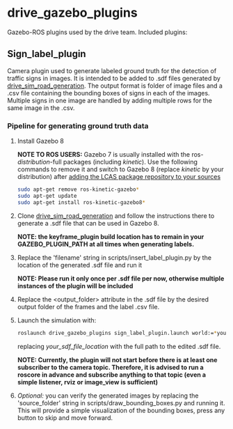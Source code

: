 # drive_gazebo_plugins
Gazebo-ROS plugins used by the drive team. Included plugins:

## Sign_label_plugin
Camera plugin used to generate labeled ground truth for the detection of traffic signs in images.
It is intended to be added to .sdf files generated by [drive_sim_road_generation](https://github.com/tum-phoenix/drive_sim_road_generation). 
The output format is folder of image files and a .csv file containing the bounding boxes of signs in each of the images.
Multiple signs in one image are handled by adding multiple rows for the same image in the .csv.

### Pipeline for generating ground truth data
1. Install Gazebo 8

   **NOTE TO ROS USERS:** Gazebo 7 is usually installed with the ros-*distribution*-full packages (including *kinetic*). 
   Use the following commands to remove it and switch to Gazebo 8 (replace *kinetic* by your distribution) after [adding the
   LCAS package repository to your sources](https://github.com/LCAS/rosdistro/wiki#using-the-l-cas-repository-if-you-just-want-to-use-our-software)
   ```bash
   sudo apt-get remove ros-kinetic-gazebo*
   sudo apt-get update
   sudo apt-get install ros-kinetic-gazebo8*
   ```
2. Clone [drive_sim_road_generation](https://github.com/tum-phoenix/drive_sim_road_generation) and follow the instructions there
   to generate a .sdf file that can be used in Gazebo 8. 
   
   **NOTE: the keyframe_plugin build location has to remain in your GAZEBO_PLUGIN_PATH at all times when generating labels.**
   
3. Replace the 'filename' string in scripts/insert_label_plugin.py by the location of the generated .sdf file and run it 
   
   **NOTE: Please run it only once per .sdf file per now, otherwise multiple instances of the plugin will be included**

4. Replace the <output_folder> attribute in the .sdf file by the desired output folder of the frames and the label .csv file.

5. Launch the simulation with:
   ```bash
   roslaunch drive_gazebo_plugins sign_label_plugin.launch world:=*your_sdf_file_location*
   ```
   replacing *your_sdf_file_location* with the full path to the edited .sdf file.
   
   **NOTE: Currently, the plugin will not start before there is at least one subscriber to the camera topic. Therefore, it is advised
   to run a roscore in advance and subscribe anything to that topic (even a simple listener, rviz or image_view is sufficient)**
   
6. *Optional:* you can verify the generated images by replacing the 'source_folder' string in scripts/draw_bounding_boxes.py and running it.
   This will provide a simple visualization of the bounding boxes, press any button to skip and move forward.
